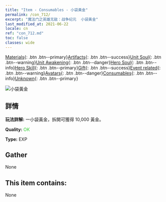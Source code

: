 ```yaml
---
title: "Item - Consumables - 小袋黃金"
permalink: /con_712/
excerpt: "魔法门之英雄无敌：战争纪元  小袋黃金"
last_modified_at: 2021-06-22
locale: cn
ref: "con_712.md"
toc: false
classes: wide
---
```

 [Materials](/ItemsCN/){: .btn .btn--primary}[Artifacts](/ItemsCN/Artifacts/){: .btn .btn--success}[Unit Soul](/ItemsCN/UnitSoul/){: .btn .btn--warning}[Unit Awakening](/ItemsCN/UnitAwakening/){: .btn .btn--danger}[Hero Soul](/ItemsCN/HeroSoul/){: .btn .btn--info}[Hero Skill](/ItemsCN/HeroSkill/){: .btn .btn--primary}[Gift](/ItemsCN/Gift/){: .btn .btn--success}[Event related](/ItemsCN/Events/){: .btn .btn--warning}[Avatars](/ItemsCN/Avatars/){: .btn .btn--danger}[Consumables](/ItemsCN/Consumables/){: .btn .btn--info}[Unknown](/ItemsCN/Unknown/){: .btn .btn--primary}

 ![小袋黃金](/images/t/i_510.png)

## 詳情
 **玩法詳解:** 一小袋黃金，拆開可獲得 10,000 黃金。

 **Quality:** <span style="color: #32CD32">OK</span>

 **Type:** EXP

## Gather

  None

## This item contains:

  None

